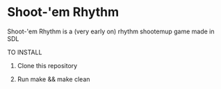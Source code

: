# Shoot-'em Rhythm

Shoot-'em Rhythm is a (very early on) rhythm shootemup game made in SDL

TO INSTALL

1. Clone this repository

2. Run make && make clean

